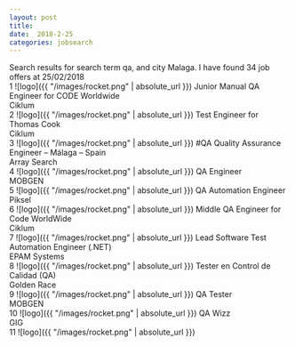 ```yaml
---
layout: post
title:  
date:  2018-2-25 
categories: jobsearch 
---
```

 Search results for search term qa, and city Malaga. I have found  34 job offers at 25/02/2018
<br>
1
![logo]({{ "/images/rocket.png" | absolute_url }})
Junior Manual QA Engineer for CODE Worldwide
<br>
Ciklum
<br>
2
![logo]({{ "/images/rocket.png" | absolute_url }})
Test Engineer for Thomas Cook
<br>
Ciklum
<br>
3
![logo]({{ "/images/rocket.png" | absolute_url }})
#QA Quality Assurance Engineer – Málaga – Spain
<br>
Array Search
<br>
4
![logo]({{ "/images/rocket.png" | absolute_url }})
QA Engineer
<br>
MOBGEN
<br>
5
![logo]({{ "/images/rocket.png" | absolute_url }})
QA Automation Engineer
<br>
Piksel
<br>
6
![logo]({{ "/images/rocket.png" | absolute_url }})
Middle QA Engineer for Code WorldWide
<br>
Ciklum
<br>
7
![logo]({{ "/images/rocket.png" | absolute_url }})
Lead Software Test Automation Engineer (.NET)
<br>
EPAM Systems
<br>
8
![logo]({{ "/images/rocket.png" | absolute_url }})
Tester en Control de Calidad (QA)
<br>
Golden Race
<br>
9
![logo]({{ "/images/rocket.png" | absolute_url }})
QA Tester
<br>
MOBGEN
<br>
10
![logo]({{ "/images/rocket.png" | absolute_url }})
QA Wizz
<br>
GIG
<br>
11
![logo]({{ "/images/rocket.png" | absolute_url }})

<br>


